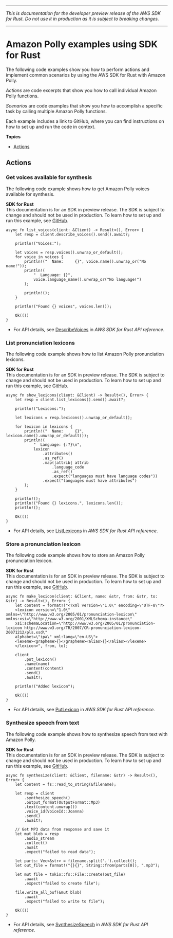 --------

 *This is documentation for the developer preview release of the AWS SDK for Rust\. Do not use it in production as it is subject to breaking changes\.* 

--------

# Amazon Polly examples using SDK for Rust<a name="rust_polly_code_examples"></a>

The following code examples show you how to perform actions and implement common scenarios by using the AWS SDK for Rust with Amazon Polly\.

*Actions* are code excerpts that show you how to call individual Amazon Polly functions\.

*Scenarios* are code examples that show you how to accomplish a specific task by calling multiple Amazon Polly functions\.

Each example includes a link to GitHub, where you can find instructions on how to set up and run the code in context\.

**Topics**
+ [Actions](#w14aac14b9c49c13)

## Actions<a name="w14aac14b9c49c13"></a>

### Get voices available for synthesis<a name="polly_DescribeVoices_rust_topic"></a>

The following code example shows how to get Amazon Polly voices available for synthesis\.

**SDK for Rust**  
This documentation is for an SDK in preview release\. The SDK is subject to change and should not be used in production\.
 To learn how to set up and run this example, see [GitHub](https://github.com/awsdocs/aws-doc-sdk-examples/tree/main/rust_dev_preview/polly#code-examples)\. 
  

```
async fn list_voices(client: &Client) -> Result<(), Error> {
    let resp = client.describe_voices().send().await?;

    println!("Voices:");

    let voices = resp.voices().unwrap_or_default();
    for voice in voices {
        println!("  Name:     {}", voice.name().unwrap_or("No name!"));
        println!(
            "  Language: {}",
            voice.language_name().unwrap_or("No language!")
        );

        println!();
    }

    println!("Found {} voices", voices.len());

    Ok(())
}
```
+  For API details, see [DescribeVoices](https://docs.rs/releases/search?query=aws-sdk) in *AWS SDK for Rust API reference*\. 

### List pronunciation lexicons<a name="polly_ListLexicons_rust_topic"></a>

The following code example shows how to list Amazon Polly pronunciation lexicons\.

**SDK for Rust**  
This documentation is for an SDK in preview release\. The SDK is subject to change and should not be used in production\.
 To learn how to set up and run this example, see [GitHub](https://github.com/awsdocs/aws-doc-sdk-examples/tree/main/rust_dev_preview/polly#code-examples)\. 
  

```
async fn show_lexicons(client: &Client) -> Result<(), Error> {
    let resp = client.list_lexicons().send().await?;

    println!("Lexicons:");

    let lexicons = resp.lexicons().unwrap_or_default();

    for lexicon in lexicons {
        println!("  Name:     {}", lexicon.name().unwrap_or_default());
        println!(
            "  Language: {:?}\n",
            lexicon
                .attributes()
                .as_ref()
                .map(|attrib| attrib
                    .language_code
                    .as_ref()
                    .expect("languages must have language codes"))
                .expect("languages must have attributes")
        );
    }

    println!();
    println!("Found {} lexicons.", lexicons.len());
    println!();

    Ok(())
}
```
+  For API details, see [ListLexicons](https://docs.rs/releases/search?query=aws-sdk) in *AWS SDK for Rust API reference*\. 

### Store a pronunciation lexicon<a name="polly_PutLexicon_rust_topic"></a>

The following code example shows how to store an Amazon Polly pronunciation lexicon\.

**SDK for Rust**  
This documentation is for an SDK in preview release\. The SDK is subject to change and should not be used in production\.
 To learn how to set up and run this example, see [GitHub](https://github.com/awsdocs/aws-doc-sdk-examples/tree/main/rust_dev_preview/polly#code-examples)\. 
  

```
async fn make_lexicon(client: &Client, name: &str, from: &str, to: &str) -> Result<(), Error> {
    let content = format!("<?xml version=\"1.0\" encoding=\"UTF-8\"?>
    <lexicon version=\"1.0\" xmlns=\"http://www.w3.org/2005/01/pronunciation-lexicon\" xmlns:xsi=\"http://www.w3.org/2001/XMLSchema-instance\"
    xsi:schemaLocation=\"http://www.w3.org/2005/01/pronunciation-lexicon http://www.w3.org/TR/2007/CR-pronunciation-lexicon-20071212/pls.xsd\"
    alphabet=\"ipa\" xml:lang=\"en-US\">
    <lexeme><grapheme>{}</grapheme><alias>{}</alias></lexeme>
    </lexicon>", from, to);

    client
        .put_lexicon()
        .name(name)
        .content(content)
        .send()
        .await?;

    println!("Added lexicon");

    Ok(())
}
```
+  For API details, see [PutLexicon](https://docs.rs/releases/search?query=aws-sdk) in *AWS SDK for Rust API reference*\. 

### Synthesize speech from text<a name="polly_SynthesizeSpeech_rust_topic"></a>

The following code example shows how to synthesize speech from text with Amazon Polly\.

**SDK for Rust**  
This documentation is for an SDK in preview release\. The SDK is subject to change and should not be used in production\.
 To learn how to set up and run this example, see [GitHub](https://github.com/awsdocs/aws-doc-sdk-examples/tree/main/rust_dev_preview/polly#code-examples)\. 
  

```
async fn synthesize(client: &Client, filename: &str) -> Result<(), Error> {
    let content = fs::read_to_string(&filename);

    let resp = client
        .synthesize_speech()
        .output_format(OutputFormat::Mp3)
        .text(content.unwrap())
        .voice_id(VoiceId::Joanna)
        .send()
        .await?;

    // Get MP3 data from response and save it
    let mut blob = resp
        .audio_stream
        .collect()
        .await
        .expect("failed to read data");

    let parts: Vec<&str> = filename.split('.').collect();
    let out_file = format!("{}{}", String::from(parts[0]), ".mp3");

    let mut file = tokio::fs::File::create(out_file)
        .await
        .expect("failed to create file");

    file.write_all_buf(&mut blob)
        .await
        .expect("failed to write to file");

    Ok(())
}
```
+  For API details, see [SynthesizeSpeech](https://docs.rs/releases/search?query=aws-sdk) in *AWS SDK for Rust API reference*\. 